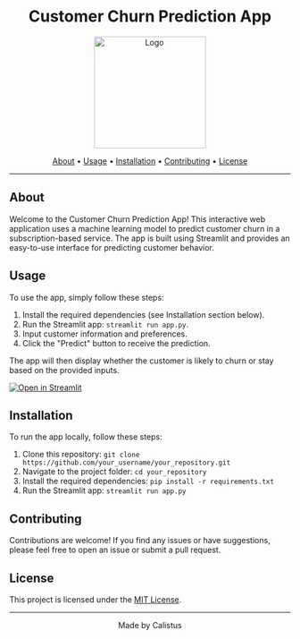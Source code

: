 <h1 align="center">Customer Churn Prediction App</h1>

<p align="center">
  <img src="images/Corporación_Favorita_Logo.png" alt="Logo" width="200">
</p>

<p align="center">
  <a href="#about">About</a> •
  <a href="#usage">Usage</a> •
  <a href="#installation">Installation</a> •
  <a href="#contributing">Contributing</a> •
  <a href="#license">License</a>
</p>

---

## About

Welcome to the Customer Churn Prediction App! This interactive web application uses a machine learning model to predict customer churn in a subscription-based service. The app is built using Streamlit and provides an easy-to-use interface for predicting customer behavior.

## Usage

To use the app, simply follow these steps:

1. Install the required dependencies (see Installation section below).
2. Run the Streamlit app: `streamlit run app.py`.
3. Input customer information and preferences.
4. Click the "Predict" button to receive the prediction.

The app will then display whether the customer is likely to churn or stay based on the provided inputs.

[![Open in Streamlit](https://static.streamlit.io/badges/streamlit_badge_black_white.svg)](http://localhost:8501/)

## Installation

To run the app locally, follow these steps:

1. Clone this repository: `git clone https://github.com/your_username/your_repository.git`
2. Navigate to the project folder: `cd your_repository`
3. Install the required dependencies: `pip install -r requirements.txt`
4. Run the Streamlit app: `streamlit run app.py`

## Contributing

Contributions are welcome! If you find any issues or have suggestions, please feel free to open an issue or submit a pull request.

## License

This project is licensed under the [MIT License](LICENSE).

---

<p align="center">
  Made by Calistus
</p>
